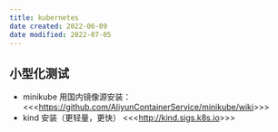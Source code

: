```yaml
---
title: kubernetes
date created: 2022-06-09
date modified: 2022-07-05
---
```


## 小型化测试

- minikube 用国内镜像源安装：
	<<<<https://github.com/AliyunContainerService/minikube/wiki>>>>
- kind 安装（更轻量，更快）
	<<<<http://kind.sigs.k8s.io>>>>

